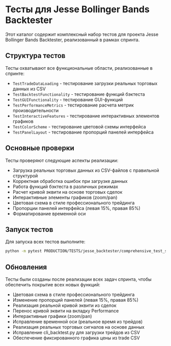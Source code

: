 # Тесты для Jesse Bollinger Bands Backtester

Этот каталог содержит комплексный набор тестов для проекта Jesse Bollinger Bands Backtester, реализованный в рамках спринта.

## Структура тестов

Тесты охватывают все функциональные области, реализованные в спринте:

- `TestTradeDataLoading` - тестирование загрузки реальных торговых данных из CSV
- `TestBacktestFunctionality` - тестирование функций бэктеста
- `TestGUIFunctionality` - тестирование GUI-функций
- `TestPerformanceMetrics` - тестирование расчета метрик производительности
- `TestInteractiveFeatures` - тестирование интерактивных элементов графиков
- `TestColorScheme` - тестирование цветовой схемы интерфейса
- `TestPanelLayout` - тестирование пропорций панелей интерфейса

## Основные проверки

Тесты проверяют следующие аспекты реализации:

- Загрузка реальных торговых данных из CSV-файлов с правильной структурой
- Корректная обработка ошибок при загрузке данных
- Работа функций бэктеста в различных режимах
- Расчет кривой эквити на основе торговых сделок
- Интерактивные элементы графиков (zoom/pan)
- Цветовая схема в стиле профессионального трейдинга
- Пропорции панелей интерфейса (левая 15%, правая 85%)
- Форматирование временной оси

## Запуск тестов

Для запуска всех тестов выполните:

```bash
python -m pytest PRODUCTION/TESTS/jesse_backtester/comprehensive_test_suite.py -v
```

## Обновления

Тесты были созданы после реализации всех задач спринта, чтобы обеспечить покрытие всех новых функций:

- Цветовая схема в стиле профессионального трейдинга
- Изменение пропорций панелей (левая 15%, правая 85%)
- Реализация реальной кривой эквити из сделок
- Перенос кривой эквити на вкладку Performance
- Интерактивные графики (zoom/pan)
- Исправление временной оси (реальное время из трейдов)
- Реализация реальных торговых сигналов на основе данных
- Исправление cli_backtest.py для загрузки трейдов из CSV
- Обеспечение фиксированного графика цены из trade CSV